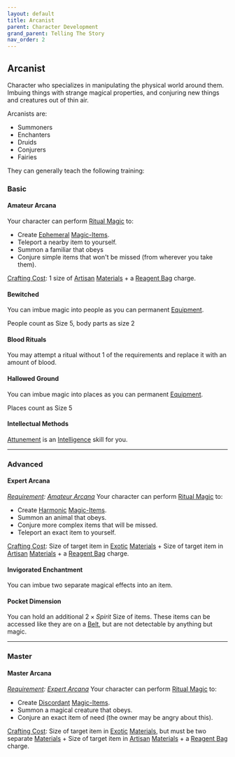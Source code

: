 ```yaml
---
layout: default
title: Arcanist
parent: Character Development
grand_parent: Telling The Story
nav_order: 2
---
```

## Arcanist
Character who specializes in manipulating the physical world around them. Imbuing things with strange magical properties, and conjuring new things and creatures out of thin air.

Arcanists are: 
* Summoners
* Enchanters
* Druids
* Conjurers
* Fairies

They can generally teach the following training:

### Basic

#### Amateur Arcana
Your character can perform [Ritual Magic](Magic#Ritual%20Magic) to:
* Create [Ephemeral](Magic-Items#Ephemeral) [Magic-Items](Magic-Items).
* Teleport a nearby item to yourself.
* Summon a familiar that obeys
* Conjure simple items that won't be missed (from wherever you take them).

 [Crafting Cost](Terminology#Crafting%20Cost): 1 size of [Artisan](Materials#Artisan) [Materials](Materials) + a [Reagent Bag](Example-Gear#Reagent%20Bag) charge.
#### Bewitched
You can imbue magic into people as you can permanent [Equipment](Equipment).

People count as Size 5, body parts as size 2

#### Blood Rituals
You may attempt a ritual without 1 of the requirements and replace it with an amount of blood.

#### Hallowed Ground
You can imbue magic into places as you can permanent [Equipment](Equipment).

Places count as Size 5

#### Intellectual Methods
[Attunement](Spirit#Attunement) is an [Intelligence](Intelligence) skill for you.



---

### Advanced

#### Expert Arcana
*[Requirement](Terminology#Requirement): [Amateur Arcana](#Amateur%20Arcana)*
Your character can perform [Ritual Magic](Magic#Ritual%20Magic) to:
* Create [Harmonic](Magic-Items#Harmonic) [Magic-Items](Magic-Items).
* Summon an animal that obeys.
* Conjure more complex items that will be missed.
* Teleport an exact item to yourself.

 [Crafting Cost](Terminology#Crafting%20Cost): Size of target item in [Exotic](Materials#Exotic) [Materials](Materials) + Size of target item in [Artisan](Materials#Artisan) [Materials](Materials) + a [Reagent Bag](Example-Gear#Reagent%20Bag) charge.
#### Invigorated Enchantment
You can imbue two separate magical effects into an item.

#### Pocket Dimension
You can hold an additional $2 \times Spirit$ Size of items. These items can be accessed like they are on a [Belt](Storage#Belt), but are not detectable by anything but magic.



---

### Master

#### Master Arcana
*[Requirement](Terminology#Requirement): [Expert Arcana](#Expert%20Arcana)*
Your character can perform [Ritual Magic](Magic#Ritual%20Magic) to:
* Create [Discordant](Magic-Items#Discordant) [Magic-Items](Magic-Items).
* Summon a magical creature that obeys.
* Conjure an exact item of need (the owner may be angry about this).

 [Crafting Cost](Terminology#Crafting%20Cost): Size of target item in [Exotic](Materials#Exotic) [Materials](Materials), but must be two separate [Materials](Materials) + Size of target item in [Artisan](Materials#Artisan) [Materials](Materials) + a [Reagent Bag](Example-Gear#Reagent%20Bag) charge.

